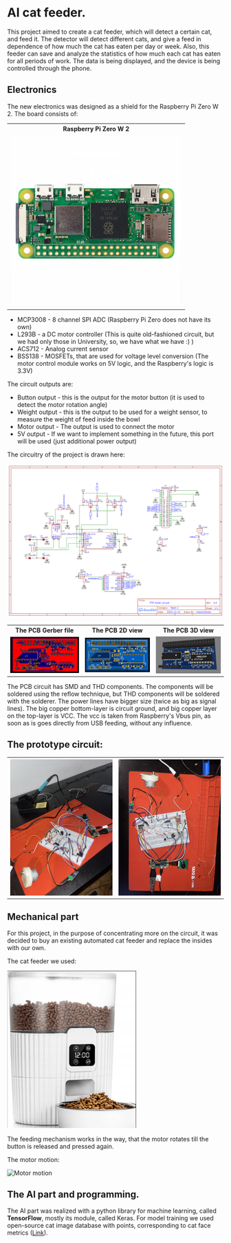 <h1>AI cat feeder.</h1>
<p> This project aimed to create a cat feeder, which will detect a certain cat, and feed it. The detector will detect different cats, and give a feed in dependence of how much the cat has eaten per day or week. Also, this feeder can save and analyze the statistics of how much each cat has eaten for all periods of work. The data is being displayed, and the device is being controlled through the phone.</p>

<h2>Electronics</h2>
<p>The new electronics was designed as a shield for the Raspberry Pi Zero W 2.
The board consists of:</p>
<table>
  <tr>
    <th>Raspberry Pi Zero W 2</th>
  </tr>
  <tr>
    <td><img src="images_ai_cat/RPI.jpg" width=400 alt="Prototype 1"/></td>
  </tr>
</table>
<ul>
  <li>MCP3008 - 8 channel SPI ADC (Raspberry Pi Zero does not have its own)</li>
  <li>L293B - a DC motor controller (This is quite old-fashioned circuit, but we had only those in University, so, we have what we have :) )</li>
  <li>ACS712 - Analog current sensor</li>
  <li>BSS138 - MOSFETs, that are used for voltage level conversion (The motor control module works on 5V logic, and the Raspberry's logic is 3.3V)</li>
</ul>

<p>The circuit outputs are:</p>
<ul>
  <li>Button output - this is the output for the motor button (it is used to detect the motor rotation angle)</li>
  <li>Weight output - this is the output to be used for a weight sensor, to measure the weight of feed inside the bowl</li>
  <li>Motor output - The output is used to connect the motor</li>
  <li>5V output - If we want to implement something in the future, this port will be used (just additional power output)</li>
</ul>

<p>The circuitry of the project is drawn here:</p>
<img src="images_ai_cat/Circuitry.png" alt="The circuitry"/>

<table>
  <tr>
    <th>The PCB Gerber file</th>
    <th>The PCB 2D view</th>
    <th>The PCB 3D view</tr>
  </tr>
  <tr>
    <td><img src="images_ai_cat/gerber.png" width=300 alt="The gerber view"/></td>
    <td><img src="images_ai_cat/2d_model.png" width=300 alt="The 2D view"/></td>
    <td><img src="images_ai_cat/3d_model.png" width=300 alt="The 3D view"/></td>
  </tr>
</table>

<p>The PCB circuit has SMD and THD components. The components will be soldered using the reflow technique, but THD components will be soldered with the solderer. The power lines have bigger size (twice as big as signal lines). The big copper bottom-layer is circuit ground, and big copper layer on the top-layer is VCC. The vcc is taken from Raspberry's Vbus pin, as soon as is goes directly from USB feeding, without any influence.</p>

<h2>The prototype circuit:</h2>
<table>
  <tr>
    <th><img src="images_ai_cat/prototype_1.jpg" width=400 alt="Prototype 1"/></th>
    <th><img src="images_ai_cat/prototype_2.jpg" width=400 alt="Prototype 2"/></th>
  </tr>
</table>

<h2>Mechanical part</h2>
<p>For this project, in the purpose of concentrating more on the circuit, it was decided to buy an existing automated cat feeder and replace the insides with our own.</p>
<p>The cat feeder we used:</p>
<img src="images_ai_cat/feeder.png" alt="Feeder image" width=300/>
<p>The feeding mechanism works in the way, that the motor rotates till the button is released and pressed again.</p>
<p>The motor motion:</p>
<img src="images_ai_cat/motion.gif" alt="Motor motion", width=300 />

<h2>The AI part and programming.</h2>
<p>The AI part was realized with a python library for machine learning, called <b>TensorFlow</b>, mostly its module, called Keras. For model training we used open-source cat image database with points, corresponding to cat face metrics (<a href="https://www.kaggle.com/datasets/spandan2/cats-faces-64x64-for-generative-models">Link</a>).</p>
